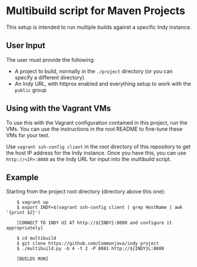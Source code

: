 # Multibuild script for Maven Projects

This setup is intended to run multiple builds against a specific Indy instance.

## User Input

The user must provide the following:

* A project to build, normally in the `./project` directory (or you can specify a different directory)
* An Indy URL, with httprox enabled and everything setup to work with the `public` group

## Using with the Vagrant VMs

To use this with the Vagrant configuration contained in this project, run the VMs. You can use the instructions in
the root README to fine-tune these VMs for your test.

Use `vagrant ssh-config client` in the root directory of this repository to get the host IP address for the Indy
instance. Once you have this, you can use `http://<IP>:8080` as the Indy URL for input into the multibuild script.

## Example

Starting from the project root directory (directory above this one):

```
    $ vagrant up
    $ export INDY=$(vagrant ssh-config client | grep HostName | awk '{print $2}')

    [CONNECT TO INDY UI AT http://${INDY}:8080 and configure it appropriately]

    $ cd multibuild
    $ git clone https://github.com/Commonjava/indy project
    $ ./multibuild.py -b 4 -t 2 -P 8081 http://${INDY}L:8080

    [BUILDS RUN]
```

